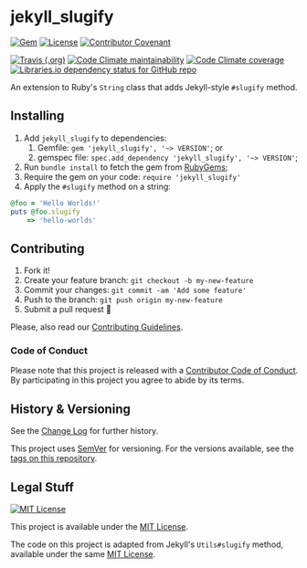 # jekyll_slugify

[![Gem](https://img.shields.io/gem/v/jekyll_slugify)](https://rubygems.org/gems/jekyll_slugify)
[![License](https://img.shields.io/github/license/Nereare/jekyll_slugify.svg)](https://github.com/Nereare/jekyll_slugify)
[![Contributor Covenant](https://img.shields.io/badge/Contributor%20Covenant-v1.4%20adopted-ff69b4.svg)](CODE-OF-CONDUCT.md)

[![Travis (.org)](https://img.shields.io/travis/Nereare/jekyll_slugify)]()
[![Code Climate maintainability](https://img.shields.io/codeclimate/maintainability/Nereare/jekyll_slugify)](https://codeclimate.com/github/Nereare/jekyll_slugify)
[![Code Climate coverage](https://img.shields.io/codeclimate/coverage/Nereare/jekyll_slugify)](https://codeclimate.com/github/Nereare/jekyll_slugify)
[![Libraries.io dependency status for GitHub repo](https://img.shields.io/librariesio/github/Nereare/jekyll_slugify)](https://libraries.io/github/Nereare/jekyll_slugify)

An extension to Ruby's `String` class that adds Jekyll-style `#slugify` method.

## Installing

1. Add `jekyll_slugify` to dependencies:
    1. Gemfile: `gem 'jekyll_slugify', '~> VERSION'`; or
    2. gemspec file: `spec.add_dependency 'jekyll_slugify', '~> VERSION'`;
2. Run `bundle install` to fetch the gem from [RubyGems](https://rubygems.org/gems/jekyll_slugify);
3. Require the gem on your code: `require 'jekyll_slugify'`
4. Apply the `#slugify` method on a string:
```ruby
@foo = 'Hello Worlds!'
puts @foo.slugify
    => 'hello-worlds'
```

## Contributing

1. Fork it!
2. Create your feature branch: `git checkout -b my-new-feature`
3. Commit your changes: `git commit -am 'Add some feature'`
4. Push to the branch: `git push origin my-new-feature`
5. Submit a pull request :tada:

Please, also read our [Contributing Guidelines](CONTRIBUTING.md).

### Code of Conduct

Please note that this project is released with a [Contributor Code of Conduct](CODE-OF-CONDUCT.md). By participating in this project you agree to abide by its terms.

## History & Versioning

See the [Change Log](CHANGELOG.md) for further history.

This project uses [SemVer](http://semver.org/) for versioning. For the versions available, see the [tags on this repository](https://github.com/Nereare/jekyll_slugify/tags).

## Legal Stuff

[![MIT License](https://i.imgur.com/Ze3dFob.png)](LICENSE.md)

This project is available under the [MIT License](https://opensource.org/licenses/MIT).

The code on this project is adapted from Jekyll's `Utils#slugify` method, available under the same [MIT License](https://opensource.org/licenses/MIT).
